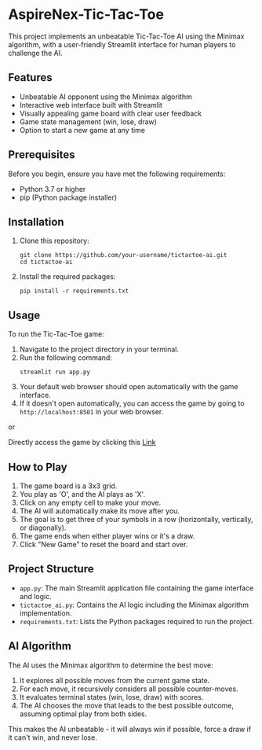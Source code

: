 # AspireNex-Tic-Tac-Toe
 

This project implements an unbeatable Tic-Tac-Toe AI using the Minimax algorithm, with a user-friendly Streamlit interface for human players to challenge the AI.

## Features

- Unbeatable AI opponent using the Minimax algorithm
- Interactive web interface built with Streamlit
- Visually appealing game board with clear user feedback
- Game state management (win, lose, draw)
- Option to start a new game at any time

## Prerequisites

Before you begin, ensure you have met the following requirements:

- Python 3.7 or higher
- pip (Python package installer)

## Installation

1. Clone this repository:
   ```
   git clone https://github.com/your-username/tictactoe-ai.git
   cd tictactoe-ai
   ```

2. Install the required packages:
   ```
   pip install -r requirements.txt
   ```

## Usage

To run the Tic-Tac-Toe game:

1. Navigate to the project directory in your terminal.
2. Run the following command:
   ```
   streamlit run app.py
   ```
3. Your default web browser should open automatically with the game interface.
4. If it doesn't open automatically, you can access the game by going to `http://localhost:8501` in your web browser.

or 

Directly access the game by clicking this [Link](https://aspirenex-tic-tac-toe.onrender.com/)

## How to Play

1. The game board is a 3x3 grid.
2. You play as 'O', and the AI plays as 'X'.
3. Click on any empty cell to make your move.
4. The AI will automatically make its move after you.
5. The goal is to get three of your symbols in a row (horizontally, vertically, or diagonally).
6. The game ends when either player wins or it's a draw.
7. Click "New Game" to reset the board and start over.

## Project Structure

- `app.py`: The main Streamlit application file containing the game interface and logic.
- `tictactoe_ai.py`: Contains the AI logic including the Minimax algorithm implementation.
- `requirements.txt`: Lists the Python packages required to run the project.

## AI Algorithm

The AI uses the Minimax algorithm to determine the best move:

1. It explores all possible moves from the current game state.
2. For each move, it recursively considers all possible counter-moves.
3. It evaluates terminal states (win, lose, draw) with scores.
4. The AI chooses the move that leads to the best possible outcome, assuming optimal play from both sides.

This makes the AI unbeatable - it will always win if possible, force a draw if it can't win, and never lose.

